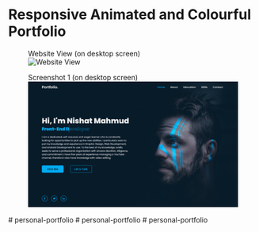 # Responsive Animated and Colourful Portfolio
 
<figure>
  <figcaption>Website View (on desktop screen)</figcaption>
  <img src="/images/templategif.gif" alt="Website View" width="700">
</figure>

<figure>
  <figcaption>Screenshot 1 (on desktop screen)</figcaption>
  <img src="/images/Screenshot_1.png" alt="Screenshot 1" width="700">
</figure>
#   p e r s o n a l - p o r t f o l i o 
 
 #   p e r s o n a l - p o r t f o l i o 
 
 #   p e r s o n a l - p o r t f o l i o 
 
 